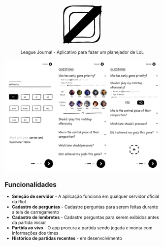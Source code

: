 <p align="center">
<img src="./assets/readme.png">
</p>

<p align="center">
League Journal - Aplicativo para fazer um planejador de LoL
</p>

![Tux, the Linux mascot](/assets/screenshot.jpg)

## Funcionalidades

- **Seleção de servidor** - A aplicação funciona em qualquer servidor oficial da Riot
- **Cadastro de perguntas** - Cadastre perguntas para serem feitas durante a tela de carregamento
- **Cadastro de lembretes** - Cadastre perguntas para serem exibidos antes da partida iniciar
- **Partida ao vivo** - O app procura a partida sendo jogada e monta com informações dos times
- **Histórico de partidas recentes** - em desenvolvimento


